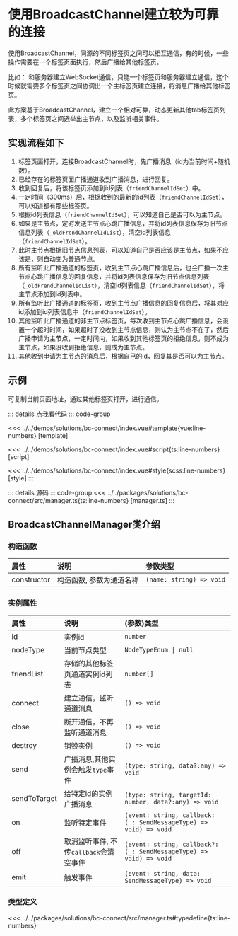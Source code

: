 # 使用BroadcastChannel建立较为可靠的连接

使用BroadcastChannel，同源的不同标签页之间可以相互通信，有的时候，一些操作需要在一个标签页面执行，然后广播给其他标签页。

比如：
和服务器建立WebSocket通信，只能一个标签页和服务器建立通信，这个时候就需要多个标签页之间协调出一个主标签页建立连接，将消息广播给其他标签页。

此方案基于BroadcastChannel，建立一个相对可靠，动态更新其他tab标签页列表，多个标签页之间选举出主节点，以及监听相关事件。

## 实现流程如下

1. 标签页面打开，连接BroadcastChannel时，先广播消息（id为当前时间+随机数）。
2. 已经存在的标签页面广播通道收到广播消息，进行回复。
3. 收到回复后，将该标签页添加到id列表（`friendChannelIdSet`）中。
4. 一定时间（300ms）后，根据收到的最新的id列表（`friendChannelIdSet`），可以知道都有那些标签页。
5. 根据id列表信息（`friendChannelIdSet`），可以知道自己是否可以为主节点。
6. 如果是主节点，定时发送主节点心跳广播信息，并将id列表信息保存为旧节点信息列表（`_oldFrendChannelIdList`），清空id列表信息（`friendChannelIdSet`）。
7. 此时主节点根据旧节点信息列表，可以知道自己是否应该是主节点，如果不应该是，则自动变为普通节点。
8. 所有监听此广播通道的标签页，收到主节点心跳广播信息后，也会广播一次主节点心跳广播信息的回复信息，并将id列表信息保存为旧节点信息列表（`_oldFrendChannelIdList`），清空id列表信息（`friendChannelIdSet`），将主节点添加到id列表中。
9. 所有监听此广播通道的标签页，收到主节点广播信息的回复信息后，将其对应id添加到id列表信息中（`friendChannelIdSet`）。
10. 其他监听此广播通道的非主节点标签页，每次收到主节点心跳广播信息，会设置一个超时时间，如果超时了没收到主节点信息，则认为主节点不在了，然后广播申请为主节点，一定时间内，如果收到其他标签页的拒绝信息，则不成为主节点，如果没收到拒绝信息，则成为主节点。
11. 其他收到申请为主节点的消息后，根据自己的id，回复其是否可以为主节点。

## 示例

可复制当前页面地址，通过其他标签页打开，进行通信。

<script setup lang="ts">
import Demo from '@/solutions/bc-connect/index.vue'
</script>

<Demo></Demo>

::: details 点我看代码
::: code-group

<<< ../../demos/solutions/bc-connect/index.vue#template{vue:line-numbers} [template]

<<< ../../demos/solutions/bc-connect/index.vue#script{ts:line-numbers} [script]

<<< ../../demos/solutions/bc-connect/index.vue#style{scss:line-numbers} [style]
:::

::: details 源码
::: code-group
<<< ../../packages/solutions/bc-connect/src/manager.ts{ts:line-numbers} [manager.ts]
:::

## BroadcastChannelManager类介绍

### 构造函数

|   属性     |        说明          |            参数类型                |
| :-------  | :------------------ | :-------------------------------   |
| constructor  | 构造函数, 参数为通道名称    | `(name: string) => void`              |

### 实例属性

|   属性     |        说明          |            (参数)类型             |
| :-------  | :------------------ | :-------------------------------   |
| id        | 实例id                | `number`                         |
| nodeType  | 当前节点类型           | `NodeTypeEnum \| null`           |
| friendList  | 存储的其他标签页通道实例id列表    | `number[]`           |
| connect   | 建立通信，监听通道消息    | `() => void`                   |
| close     | 断开通信，不再监听通道消息    | `() => void`                |
| destroy   | 销毁实例              | `() => void`                      |
| send      | 广播消息,其他实例会触发`type`事件    | `(type: string, data?:any) => void`        |
| sendToTarget  | 给特定id的实例广播消息    | `(type: string, targetId: number, data?:any) => void`        |
| on        | 监听特定事件        | `(event: string, callback: (_: SendMessageType) => void) => void`        |
| off       | 取消监听事件, 不传`callback`会清空事件    | `(event: string, callback?: (_: SendMessageType) => void) => void`        |
| emit      | 触发事件          | `(event: string, data: SendMessageType) => void`        |

### 类型定义

<<< ../../packages/solutions/bc-connect/src/manager.ts#typedefine{ts:line-numbers}
